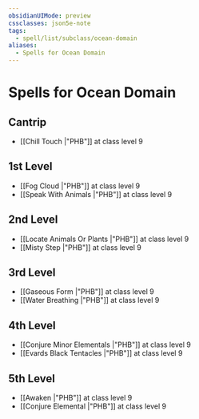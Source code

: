 ```yaml
---
obsidianUIMode: preview
cssclasses: json5e-note
tags:
  - spell/list/subclass/ocean-domain
aliases:
  - Spells for Ocean Domain
---
```

# Spells for Ocean Domain

## Cantrip

- [[Chill Touch \|"PHB"]] at class level 9

## 1st Level

- [[Fog Cloud \|"PHB"]] at class level 9
- [[Speak With Animals \|"PHB"]] at class level 9

## 2nd Level

- [[Locate Animals Or Plants \|"PHB"]] at class level 9
- [[Misty Step \|"PHB"]] at class level 9

## 3rd Level

- [[Gaseous Form \|"PHB"]] at class level 9
- [[Water Breathing \|"PHB"]] at class level 9

## 4th Level

- [[Conjure Minor Elementals \|"PHB"]] at class level 9
- [[Evards Black Tentacles \|"PHB"]] at class level 9

## 5th Level

- [[Awaken \|"PHB"]] at class level 9
- [[Conjure Elemental \|"PHB"]] at class level 9
